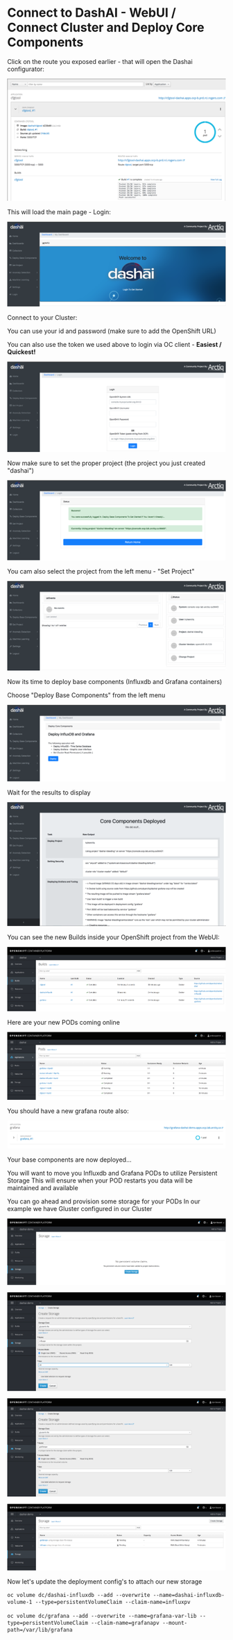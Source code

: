 # Connect to DashAI - WebUI / Connect Cluster and Deploy Core Components

Click on the route you exposed earlier - that will open the Dashai configurator:

![](../images/Screenshot_2018-02-12_14.14.01.png)

This will load the main page - Login:

![](../images/Screenshot_2018-03-18_14.49.40.png)

Connect to your Cluster:

You can use your id and password (make sure to add the OpenShift URL)

You can also use the token we used above to login via OC client - **Easiest / Quickest!**

![](../images/Screenshot_2018-03-18_14.49.53.png)

Now make sure to set the proper project (the project you just created "dashai")

![](../images/Screenshot_2018-03-18_14.52.54.png)

You cam also select the project from the left menu - "Set Project"

![](../images/Screenshot_2018-03-18_14.55.30.png)

Now its time to deploy base components (Influxdb and Grafana containers)

Choose "Deploy Base Components" from the left menu

![](../images/Screenshot_2018-03-18_14.57.08.png)

Wait for the results to display

![](../images/Screenshot_2018-03-18_14.58.08.png)

You can see the new Builds inside your OpenShift project from the WebUI:

![](../images/Screenshot_2018-02-12_14.28.04.png)

Here are your new PODs coming online

![](../images/Screenshot_2018-02-12_14.28.14.png)

You should have a new grafana route also:

![](../images/Screenshot2018-04-2422.42.43.png)

Your base components are now deployed...

You will want to move you Influxdb and Grafana PODs to utilize Persistent Storage
This will ensure when your POD restarts you data will be maintained and available

You can go ahead and provision some storage for your PODs
In our example we have Gluster configured in our Cluster

![](../images/Screenshot2018-05-04-23.18.44.png)

![](../images/Screenshot2018-05-04-23.19.27.png)

![](../images/Screenshot2018-05-04-23.20.38.png)

![](../images/Screenshot2018-05-04-23.29.30.png)

Now let's update the deployment config's to attach our new storage

    oc volume dc/dashai-influxdb --add --overwrite --name=dashai-influxdb-volume-1 --type=persistentVolumeClaim --claim-name=influxpv

    oc volume dc/grafana --add --overwrite --name=grafana-var-lib --type=persistentVolumeClaim --claim-name=grafanapv --mount-path=/var/lib/grafana

